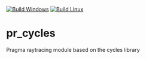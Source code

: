 [![Build Windows](https://github.com/Silverlan/pr_cycles/actions/workflows/pragma-windows-ci.yml/badge.svg)](https://github.com/Silverlan/pr_cycles/actions/workflows/pragma-windows-ci.yml) [![Build Linux](https://github.com/Silverlan/pr_cycles/actions/workflows/pragma-linux-ci.yml/badge.svg)](https://github.com/Silverlan/pr_cycles/actions/workflows/pragma-linux-ci.yml)

# pr_cycles
Pragma raytracing module based on the cycles library
